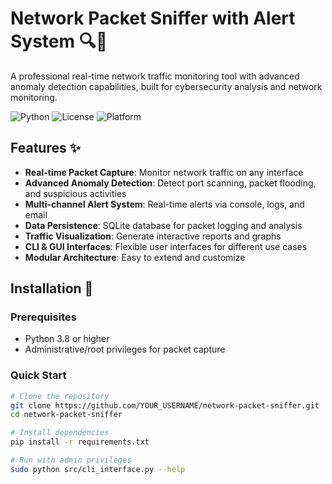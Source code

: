 # Network Packet Sniffer with Alert System 🔍🚨

A professional real-time network traffic monitoring tool with advanced anomaly detection capabilities, built for cybersecurity analysis and network monitoring.

![Python](https://img.shields.io/badge/Python-3.8+-blue.svg)
![License](https://img.shields.io/badge/License-MIT-green.svg)
![Platform](https://img.shields.io/badge/Platform-Linux%20%7C%20Windows%20%7C%20macOS-lightgrey.svg)

## Features ✨

- **Real-time Packet Capture**: Monitor network traffic on any interface
- **Advanced Anomaly Detection**: Detect port scanning, packet flooding, and suspicious activities
- **Multi-channel Alert System**: Real-time alerts via console, logs, and email
- **Data Persistence**: SQLite database for packet logging and analysis
- **Traffic Visualization**: Generate interactive reports and graphs
- **CLI & GUI Interfaces**: Flexible user interfaces for different use cases
- **Modular Architecture**: Easy to extend and customize

## Installation 🚀

### Prerequisites
- Python 3.8 or higher
- Administrative/root privileges for packet capture

### Quick Start
```bash
# Clone the repository
git clone https://github.com/YOUR_USERNAME/network-packet-sniffer.git
cd network-packet-sniffer

# Install dependencies
pip install -r requirements.txt

# Run with admin privileges
sudo python src/cli_interface.py --help
